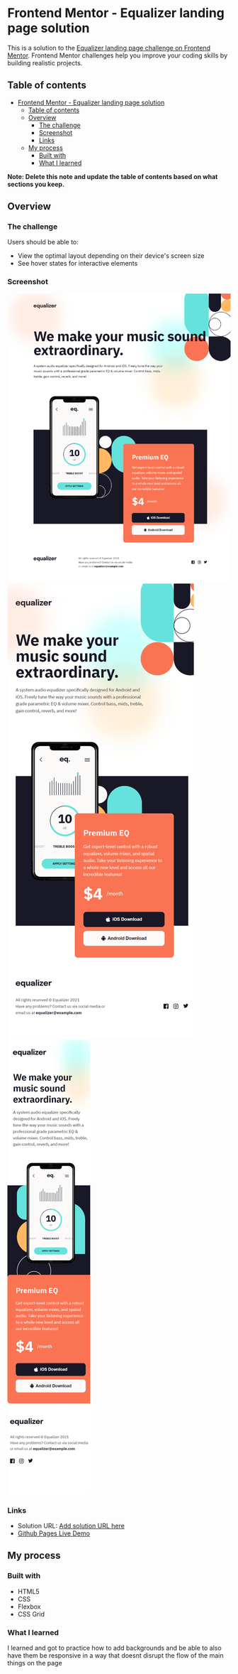 # Frontend Mentor - Equalizer landing page solution

This is a solution to the [Equalizer landing page challenge on Frontend Mentor](https://www.frontendmentor.io/challenges/equalizer-landing-page-7VJ4gp3DE). Frontend Mentor challenges help you improve your coding skills by building realistic projects. 

## Table of contents

- [Frontend Mentor - Equalizer landing page solution](#frontend-mentor---equalizer-landing-page-solution)
  - [Table of contents](#table-of-contents)
  - [Overview](#overview)
    - [The challenge](#the-challenge)
    - [Screenshot](#screenshot)
    - [Links](#links)
  - [My process](#my-process)
    - [Built with](#built-with)
    - [What I learned](#what-i-learned)

**Note: Delete this note and update the table of contents based on what sections you keep.**

## Overview

### The challenge

Users should be able to:

- View the optimal layout depending on their device's screen size
- See hover states for interactive elements

### Screenshot

![Desktop Design](./1440p-wide.png)
![Tablet Design](./768p-wide.png)
![Mobile Design](./375p-wide.png)

### Links

- Solution URL: [Add solution URL here](https://your-solution-url.com)
- [Github Pages Live Demo](https://jorgemunozcerda.github.io/fm-newbie-equalizer-landing-page/)

## My process

### Built with

- HTML5
- CSS
- Flexbox
- CSS Grid

### What I learned

I learned and got to practice how to add backgrounds and be able to also have them be responsive in a way that doesnt disrupt the flow of the main things on the page